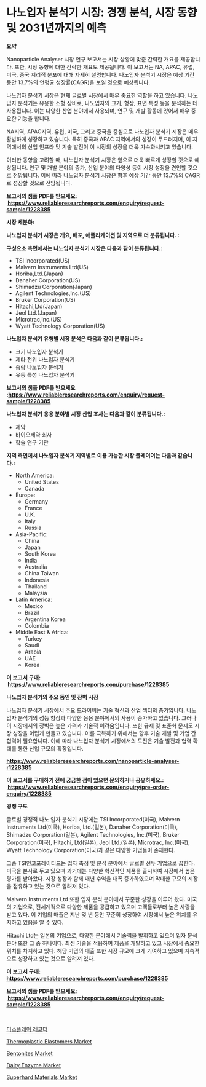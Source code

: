 <p><h1>나노입자 분석기 시장: 경쟁 분석, 시장 동향 및 2031년까지의 예측</h1></p><p><strong>요약</strong></p>
<p><p>Nanoparticle Analyser 시장 연구 보고서는 시장 상황에 맞춘 간략한 개요를 제공합니다. 또한, 시장 동향에 대한 간략한 개요도 제공됩니다. 이 보고서는 NA, APAC, 유럽, 미국, 중국 지리적 분포에 대해 자세히 설명합니다. 나노입자 분석기 시장은 예상 기간 동안 13.7%의 연평균 성장률(CAGR)을 보일 것으로 예상됩니다.</p><p>나노입자 분석기 시장은 현재 글로벌 시장에서 매우 중요한 역할을 하고 있습니다. 나노입자 분석기는 유용한 소형 장비로, 나노입자의 크기, 형상, 표면 특성 등을 분석하는 데 사용됩니다. 이는 다양한 산업 분야에서 사용되며, 연구 및 개발 활동에 있어서 매우 중요한 기능을 합니다.</p><p>NA지역, APAC지역, 유럽, 미국, 그리고 중국을 중심으로 나노입자 분석기 시장은 매우 활발하게 성장하고 있습니다. 특히 중국과 APAC 지역에서의 성장이 두드러지며, 이 지역에서의 산업 인프라 및 기술 발전이 이 시장의 성장을 더욱 가속화시키고 있습니다.</p><p>이러한 동향을 고려할 때, 나노입자 분석기 시장은 앞으로 더욱 빠르게 성장할 것으로 예상됩니다. 연구 및 개발 분야의 증가, 산업 분야의 다양성 등이 시장 성장을 견인할 것으로 전망됩니다. 이에 따라 나노입자 분석기 시장은 향후 예상 기간 동안 13.7%의 CAGR로 성장할 것으로 전망됩니다.</p></p>
<p><strong>보고서의 샘플 PDF를 받으세요: &nbsp;<a href="https://www.reliableresearchreports.com/enquiry/request-sample/1228385">https://www.reliableresearchreports.com/enquiry/request-sample/1228385</a></strong></p>
<p><strong>시장 세분화:</strong></p>
<p><strong> 나노입자 분석기 시장은 개요, 배포, 애플리케이션 및 지역으로 더 분류됩니다. :</strong></p>
<p><strong>구성요소 측면에서는 나노입자 분석기 시장은 다음과 같이 분류됩니다.:</strong></p>
<p><ul><li>TSI Incorporated(US)</li><li>Malvern Instruments Ltd(US)</li><li>Horiba,Ltd.(Japan)</li><li>Danaher Corporation(US)</li><li>Shimadzu Corporation(Japan)</li><li>Agilent Technologies,Inc.(US)</li><li>Bruker Corporation(US)</li><li>Hitachi,Ltd(Japan)</li><li>Jeol Ltd.(Japan)</li><li>Microtrac,Inc.(US)</li><li>Wyatt Technology Corporation(US)</li></ul></p>
<p><strong> 나노입자 분석기 유형별 시장 분석은 다음과 같이 분류됩니다.:</strong></p>
<p><ul><li>크기 나노입자 분석기</li><li>제타 전위 나노입자 분석기</li><li>중량 나노입자 분석기</li><li>유동 특성 나노입자 분석기</li></ul></p>
<p><strong>보고서의 샘플 PDF를 받으세요 :<a href="https://www.reliableresearchreports.com/enquiry/request-sample/1228385">https://www.reliableresearchreports.com/enquiry/request-sample/1228385</a></strong></p>
<p><strong> 나노입자 분석기 응용 분야별 시장 산업 조사는 다음과 같이 분류됩니다.:</strong></p>
<p><ul><li>제약</li><li>바이오제약 회사</li><li>학술 연구 기관</li></ul></p>
<p><strong>지역 측면에서 나노입자 분석기 지역별로 이용 가능한 시장 플레이어는 다음과 같습니다.:</strong></p>
<p><ul>
    <li>
        North America:
        <ul>
            <li>United States</li>
            <li>Canada</li>
        </ul>
    </li>
    <li>
        Europe:
        <ul>
            <li>Germany</li>
            <li>France</li>
            <li>U.K.</li>
            <li>Italy</li>
            <li>Russia</li>
        </ul>
    </li>
    <li>
        Asia-Pacific:
        <ul>
            <li>China</li>
            <li>Japan</li>
            <li>South Korea</li>
            <li>India</li>
            <li>Australia</li>
            <li>China Taiwan</li>
            <li>Indonesia</li>
            <li>Thailand</li>
            <li>Malaysia</li>
        </ul>
    </li>
    <li>
        Latin America:
        <ul>
            <li>Mexico</li>
            <li>Brazil</li>
            <li>Argentina Korea</li>
            <li>Colombia</li>
        </ul>
    </li>
    <li>
        Middle East & Africa:
        <ul>
            <li>Turkey</li>
            <li>Saudi</li>
            <li>Arabia</li>
            <li>UAE</li>
            <li>Korea</li>
        </ul>
    </li>
    </ul></p>
<p><strong>이 보고서 구매: &nbsp;<a href="https://www.reliableresearchreports.com/purchase/1228385">https://www.reliableresearchreports.com/purchase/1228385</a></strong></p>
<p><strong>나노입자 분석기의 주요 동인 및 장벽 시장</strong></p>
<p><p>나노입자 분석기 시장에서 주요 드라이버는 기술 혁신과 산업 섹터의 증가입니다. 나노입자 분석기의 성능 향상과 다양한 응용 분야에서의 사용이 증가하고 있습니다. 그러나 이 시장에서의 장벽은 높은 가격과 기술적 어려움입니다. 또한 규제 및 표준화 문제도 시장 성장을 어렵게 만들고 있습니다. 이를 극복하기 위해서는 향후 기술 개발 및 기업 간 협력이 필요합니다. 이에 따라 나노입자 분석기 시장에서의 도전은 기술 발전과 협력 확대를 통한 산업 규모의 확장입니다.</p></p>
<p><strong><a href="https://www.reliableresearchreports.com/nanoparticle-analyser-r1228385">https://www.reliableresearchreports.com/nanoparticle-analyser-r1228385</a></strong></p>
<p><strong>이 보고서를 구매하기 전에 궁금한 점이 있으면 문의하거나 공유하세요.: &nbsp;<a href="https://www.reliableresearchreports.com/enquiry/pre-order-enquiry/1228385">https://www.reliableresearchreports.com/enquiry/pre-order-enquiry/1228385</a></strong></p>
<p><strong>경쟁 구도</strong></p>
<p><p>글로벌 경쟁적 나노 입자 분석기 시장에는 TSI Incorporated(미국), Malvern Instruments Ltd(미국), Horiba, Ltd.(일본), Danaher Corporation(미국), Shimadzu Corporation(일본), Agilent Technologies, Inc.(미국), Bruker Corporation(미국), Hitachi, Ltd(일본), Jeol Ltd.(일본), Microtrac, Inc.(미국), Wyatt Technology Corporation(미국)과 같은 다양한 기업들이 존재한다.</p><p>그중 TSI인코포레이티드는 입자 측정 및 분석 분야에서 글로벌 선두 기업으로 꼽힌다. 미국을 본사로 두고 있으며 과거에는 다양한 혁신적인 제품을 출시하여 시장에서 높은 평가를 받아왔다. 시장 성장과 함께 매년 수익을 대폭 증가하였으며 막대한 규모의 시장을 점유하고 있는 것으로 알려져 있다.</p><p>Malvern Instruments Ltd 또한 입자 분석 분야에서 꾸준한 성장을 이루어 왔다. 미국의 기업으로, 전세계적으로 다양한 제품을 공급하고 있으며 고객들로부터 높은 사랑을 받고 있다. 이 기업의 매출은 지난 몇 년 동안 꾸준히 성장하여 시장에서 높은 위치를 유지하고 있음을 알 수 있다.</p><p>Hitachi Ltd는 일본의 기업으로, 다양한 분야에서 기술력을 발휘하고 있으며 입자 분석 분야 또한 그 중 하나이다. 최신 기술을 적용하여 제품을 개발하고 있고 시장에서 중요한 위치를 차지하고 있다. 해당 기업의 매출 또한 시장 규모에 크게 기여하고 있으며 지속적으로 성장하고 있는 것으로 알려져 있다.</p></p>
<p><strong>이 보고서 구매: &nbsp; <a href="https://www.reliableresearchreports.com/purchase/1228385">https://www.reliableresearchreports.com/purchase/1228385</a></strong></p>
<p><strong>보고서의 샘플 PDF를 받으세요: &nbsp;<a href="https://www.reliableresearchreports.com/enquiry/request-sample/1228385">https://www.reliableresearchreports.com/enquiry/request-sample/1228385</a></strong><strong></strong></p>
<p>&nbsp;</p>
<p><p><a href="https://github.com/Maeennan456456/Market-Research-Report-List-1/blob/main/116029323944.md">디스플레이 레코더</a></p><p><a href="https://github.com/johnbach50/Market-Research-Report-List-2/blob/main/thermoplastic-elastomers-market.md">Thermoplastic Elastomers Market</a></p><p><a href="https://issuu.com/reportprime-2/docs/bentonites-market-size-2030.pptx">Bentonites Market</a></p><p><a href="https://github.com/lylyparadise/Market-Research-Report-List-2/blob/main/dairy-enzyme-market.md">Dairy Enzyme Market</a></p><p><a href="https://issuu.com/reportprime-2/docs/superhard-materials-market-size-2030.pptx">Superhard Materials Market</a></p></p>